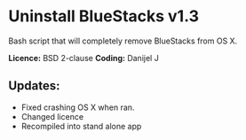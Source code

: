 Uninstall BlueStacks v1.3
=========================

Bash script that will completely remove BlueStacks from OS X.

**Licence:** BSD 2-clause
**Coding:** Danijel J

Updates:
--------

- Fixed crashing OS X when ran.
- Changed licence
- Recompiled into stand alone app
